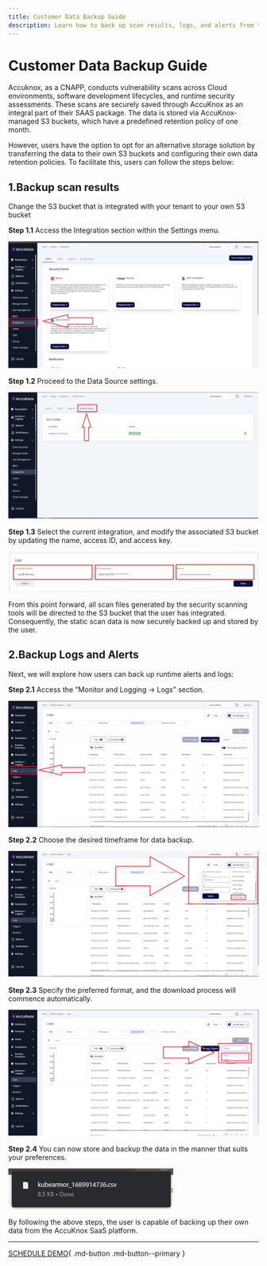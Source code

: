 ```yaml
---
title: Customer Data Backup Guide
description: Learn how to back up scan results, logs, and alerts from the AccuKnox SaaS platform to prevent data loss via our Customer Data Backup Guide.
---
```


# Customer Data Backup Guide

Accuknox, as a CNAPP, conducts vulnerability scans across Cloud environments, software development lifecycles, and runtime security assessments. These scans are securely saved through AccuKnox as an integral part of their SAAS package. The data is stored via AccuKnox-managed S3 buckets, which have a predefined retention policy of one month.

However, users have the option to opt for an alternative storage solution by transferring the data to their own S3 buckets and configuring their own data retention policies. To facilitate this, users can follow the steps below:

## **1.Backup scan results**

Change the S3 bucket that is integrated with your tenant to your own S3 bucket

**Step 1.1** Access the Integration section within the Settings menu.

![](images/scan-data-backup/scan-data-backup-0.png)

**Step 1.2** Proceed to the Data Source settings.

![](images/scan-data-backup/scan-data-backup-1.png)

**Step 1.3** Select the current integration, and modify the associated S3 bucket by updating the name, access ID, and access key.

![](images/scan-data-backup/scan-data-backup-2.png)

From this point forward, all scan files generated by the security scanning tools will be directed to the S3 bucket that the user has integrated. Consequently, the static scan data is now securely backed up and stored by the user.

## **2.Backup Logs and Alerts**

Next, we will explore how users can back up runtime alerts and logs:

**Step 2.1** Access the "Monitor and Logging → Logs" section.

![](images/scan-data-backup/scan-data-backup-3.png)

**Step 2.2** Choose the desired timeframe for data backup.

![](images/scan-data-backup/scan-data-backup-4.png)

**Step 2.3** Specify the preferred format, and the download process will commence automatically.

![](images/scan-data-backup/scan-data-backup-5.png)

**Step 2.4** You can now store and backup the data in the manner that suits your preferences.

![](images/scan-data-backup/scan-data-backup-6.png)

By following the above steps, the user is capable of backing up their own data from the AccuKnox SaaS platform.

- - -
[SCHEDULE DEMO](https://www.accuknox.com/contact-us){ .md-button .md-button--primary }
